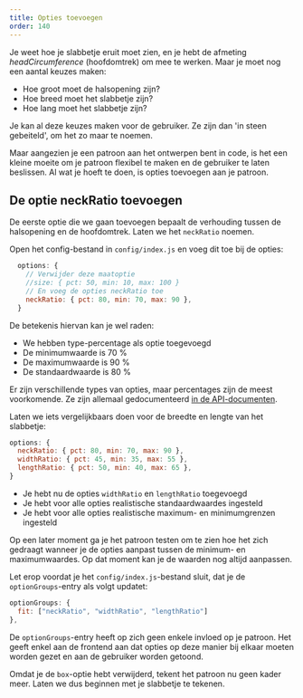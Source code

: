 ```yaml
---
title: Opties toevoegen
order: 140
---
```


Je weet hoe je slabbetje eruit moet zien, en je hebt de afmeting *headCircumference* (hoofdomtrek) om mee te werken. Maar je moet nog een aantal keuzes maken:

- Hoe groot moet de halsopening zijn?
- Hoe breed moet het slabbetje zijn?
- Hoe lang moet het slabbetje zijn?

Je kan al deze keuzes maken voor de gebruiker. Ze zijn dan 'in steen gebeiteld', om het zo maar te noemen.

Maar aangezien je een patroon aan het ontwerpen bent in code, is het een kleine moeite om je patroon flexibel te maken en de gebruiker te laten beslissen. Al wat je hoeft te doen, is opties toevoegen aan je patroon.

## De optie neckRatio toevoegen

De eerste optie die we gaan toevoegen bepaalt de verhouding tussen de halsopening en de hoofdomtrek. Laten we het `neckRatio` noemen.

Open het config-bestand in `config/index.js` en voeg dit toe bij de opties:

```js
  options: {
    // Verwijder deze maatoptie
    //size: { pct: 50, min: 10, max: 100 }
    // En voeg de opties neckRatio toe
    neckRatio: { pct: 80, min: 70, max: 90 }, 
  }
```

De betekenis hiervan kan je wel raden:

- We hebben type-percentage als optie toegevoegd
- De minimumwaarde is 70 %
- De maximumwaarde is 90 %
- De standaardwaarde is 80 %

<note>

Er zijn verschillende types van opties, maar percentages zijn de meest voorkomende. Ze zijn allemaal gedocumenteerd [in de API-documenten](/api/config#options).

</Note>

Laten we iets vergelijkbaars doen voor de breedte en lengte van het slabbetje:

```js
options: {
  neckRatio: { pct: 80, min: 70, max: 90 }, 
  widthRatio: { pct: 45, min: 35, max: 55 }, 
  lengthRatio: { pct: 50, min: 40, max: 65 }, 
}
```

- Je hebt nu de opties `widthRatio` en `lengthRatio` toegevoegd
- Je hebt voor alle opties realistische standaardwaardes ingesteld 
- Je hebt voor alle opties realistische maximum- en minimumgrenzen ingesteld

<note>

Op een later moment ga je het patroon testen om te zien hoe het zich gedraagt wanneer je de opties aanpast tussen de minimum- en maximumwaardes. Op dat moment kan je de waarden nog altijd aanpassen.

</Note>

Let erop voordat je het `config/index.js`-bestand sluit, dat je de `optionGroups`-entry als volgt updatet:

```js
optionGroups: {
  fit: ["neckRatio", "widthRatio", "lengthRatio"]
},
```

<note>

De `optionGroups`-entry heeft op zich geen enkele invloed op je patroon. Het geeft enkel aan de frontend aan dat opties op deze manier bij elkaar moeten worden gezet en aan de gebruiker worden getoond.

</Note>

Omdat je de `box`-optie hebt verwijderd, tekent het patroon nu geen kader meer. Laten we dus beginnen met je slabbetje te tekenen.